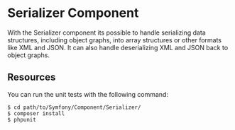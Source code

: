 Serializer Component
====================

With the Serializer component its possible to handle serializing data structures,
including object graphs, into array structures or other formats like XML and JSON.
It can also handle deserializing XML and JSON back to object graphs.

Resources
---------

You can run the unit tests with the following command:

    $ cd path/to/Symfony/Component/Serializer/
    $ composer install
    $ phpunit

